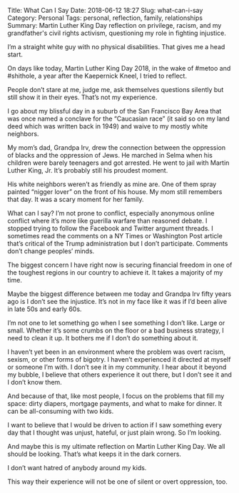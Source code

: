 Title: What Can I Say
Date: 2018-06-12 18:27
Slug: what-can-i-say
Category: Personal
Tags: personal, reflection, family, relationships
Summary: Martin Luther King Day reflection on privilege, racism, and my grandfather's civil rights activism, questioning my role in fighting injustice.

I’m a straight white guy with no physical disabilities. That gives me a head start.

On days like today, Martin Luther King Day 2018, in the wake of #metoo and #shithole, a year after the Kaepernick Kneel, I tried to reflect.

People don’t stare at me, judge me, ask themselves questions silently but still show it in their eyes. That’s not my experience.

I go about my blissful day in a suburb of the San Francisco Bay Area that was once named a conclave for the “Caucasian race” (it said so on my land deed which was written back in 1949) and waive to my mostly white neighbors.

My mom’s dad, Grandpa Irv, drew the connection between the oppression of blacks and the oppression of Jews. He marched in Selma when his children were barely teenagers and got arrested. He went to jail with Martin Luther King, Jr. It’s probably still his proudest moment.

His white neighbors weren’t as friendly as mine are. One of them spray painted “nigger lover” on the front of his house. My mom still remembers that day. It was a scary moment for her family.

What can I say? I’m not prone to conflict, especially anonymous online conflict where it’s more like guerilla warfare than reasoned debate. I stopped trying to follow the Facebook and Twitter argument threads. I sometimes read the comments on a NY Times or Washington Post article that’s critical of the Trump administration but I don’t participate. Comments don’t change peoples’ minds.

The biggest concern I have right now is securing financial freedom in one of the toughest regions in our country to achieve it. It takes a majority of my time.

Maybe the biggest difference between me today and Grandpa Irv fifty years ago is I don’t see the injustice. It’s not in my face like it was if I’d been alive in late 50s and early 60s.

I’m not one to let something go when I see something I don’t like. Large or small. Whether it’s some crumbs on the floor or a bad business strategy, I need to clean it up. It bothers me if I don’t do something about it.

I haven’t yet been in an environment where the problem was overt racism, sexism, or other forms of bigotry. I haven’t experienced it directed at myself or someone I’m with. I don’t see it in my community. I hear about it beyond my bubble, I believe that others experience it out there, but I don’t see it and I don’t know them.

And because of that, like most people, I focus on the problems that fill my space: dirty diapers, mortgage payments, and what to make for dinner. It can be all-consuming with two kids.

I want to believe that I would be driven to action if I saw something every day that I thought was unjust, hateful, or just plain wrong. So I’m looking.

And maybe this is my ultimate reflection on Martin Luther King Day. We all should be looking. That’s what keeps it in the dark corners.

I don’t want hatred of anybody around my kids.

This way their experience will not be one of silent or overt oppression, too.